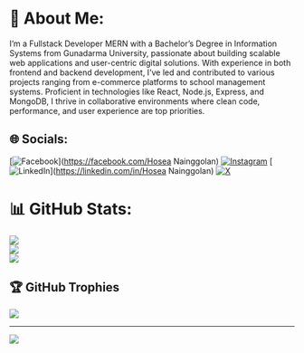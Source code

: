 # 💫 About Me:
I’m a Fullstack Developer MERN with a Bachelor’s Degree in Information Systems from Gunadarma University, passionate about building scalable web applications and user-centric digital solutions. With experience in both frontend and backend development, I’ve led and contributed to various projects ranging from e-commerce platforms to school management systems. Proficient in technologies like React, Node.js, Express, and MongoDB, I thrive in collaborative environments where clean code, performance, and user experience are top priorities.


## 🌐 Socials:
[![Facebook](https://img.shields.io/badge/Facebook-%231877F2.svg?logo=Facebook&logoColor=white)](https://facebook.com/Hosea Nainggolan) [![Instagram](https://img.shields.io/badge/Instagram-%23E4405F.svg?logo=Instagram&logoColor=white)](https://instagram.com/@kecin.himura500) [![LinkedIn](https://img.shields.io/badge/LinkedIn-%230077B5.svg?logo=linkedin&logoColor=white)](https://linkedin.com/in/Hosea Nainggolan) [![X](https://img.shields.io/badge/X-black.svg?logo=X&logoColor=white)](https://x.com/hosea@721) 

#
# 📊 GitHub Stats:
![](https://github-readme-stats.vercel.app/api?username=HN721&theme=dark&hide_border=false&include_all_commits=false&count_private=false)<br/>
![](https://github-readme-streak-stats.herokuapp.com/?user=HN721&theme=dark&hide_border=false)<br/>
![](https://github-readme-stats.vercel.app/api/top-langs/?username=HN721&theme=dark&hide_border=false&include_all_commits=false&count_private=false&layout=compact)

## 🏆 GitHub Trophies
![](https://github-profile-trophy.vercel.app/?username=HN721&theme=radical&no-frame=false&no-bg=true&margin-w=4)

---
[![](https://visitcount.itsvg.in/api?id=HN721&icon=0&color=0)](https://visitcount.itsvg.in)

<!-- Proudly created with GPRM ( https://gprm.itsvg.in ) -->
